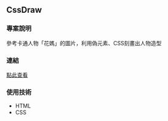## CssDraw
### 專案說明
  參考卡通人物「花媽」的圖片，利用偽元素、CSS刻畫出人物造型

### 連結
  [點此查看](https://chiatung1010.github.io/CssDraw/)

### 使用技術
* HTML
* CSS
